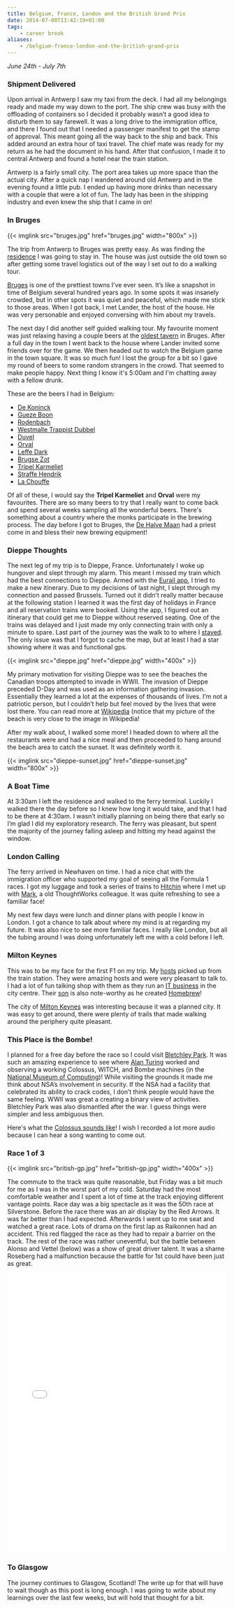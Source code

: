 ```yaml
---
title: Belgium, France, London and the British Grand Prix
date: 2014-07-08T13:42:19+01:00
tags:
    - career break
aliases:
    - /belgium-france-london-and-the-british-grand-prix
---
```

*June 24th - July 7th*

### Shipment Delivered

Upon arrival in Antwerp I saw my taxi from the deck. I had all my belongings ready and made my way down
to the port. The ship crew was busy with the offloading of containers so I decided it probably wasn’t a good idea
to disturb them to say farewell. It was a long drive to the immigration office, and there I found out that I needed
a passenger manifest to get the stamp of approval. This meant going all the way back to the ship and back. This
added around an extra hour of taxi travel. The chief mate was ready for my return as he had the document in his
hand. After that confusion, I made it to central Antwerp and found a hotel near the train station.

Antwerp is a fairly small city. The port area takes up more space than the actual city. After a quick nap I wandered
around old Antwerp and in the evening found a little pub. I ended up having more drinks than necessary with a couple
that were a lot of fun. The lady has been in the shipping industry and even knew the ship that I came in on!

### In Bruges

{{< imglink src="bruges.jpg" href="bruges.jpg" width="800x" >}}

The trip from Antwerp to Bruges was pretty easy. As was finding the [residence][airbnb-bruges] I was going to stay in. The house was
just outside the old town so after getting some travel logistics out of the way I set out to do a walking tour.

[Bruges](https://en.wikipedia.org/wiki/Bruges) is one of the prettiest towns I’ve ever seen. It’s like a snapshot
in time of Belgium several hundred years ago.  In some spots it was insanely crowded, but in other spots it
was quiet and peaceful, which made me stick to those areas. When I got back, I met Lander, the
host of the house. He was very personable and enjoyed conversing with him about my travels.

The next day I did another self guided walking tour. My favourite moment was just relaxing having a couple beers at the
[oldest tavern][vlissinghe] in Bruges. After a full day in the town I went back to the house where Lander invited some friends over for
the game. We then headed out to watch the Belgium game in the town square. It was so much fun! I lost the group for a
bit so I gave my round of beers to some random strangers in the crowd. That seemed to make people happy. Next thing I
know it's 5:00am and I'm chatting away with a fellow drunk.

These are the beers I had in Belgium:

* [De Koninck](http://www.dekoninck.be/en)
* [Gueze Boon](http://www.boon.be/en/our-beers/geuze-boon-old-style)
* [Rodenbach](http://www.rodenbach.be/)
* [Westmalle Trappist Dubbel](http://www.trappistwestmalle.be/en/page/dubbel.aspx)
* [Duvel](http://www.duvel.com/en-us)
* [Orval](http://www.orval.be/en/58/How-Orval-beer-is-made)
* [Leffe Dark](http://www.abbaye-de-leffe.be/the_beer/en_5_varieties_of_beer_article200.html)
* [Brugse Zot](http://www.halvemaan.be/index.php?id=15&L=2)
* [Tripel Karmeliet](http://www.bestbelgianspecialbeers.be/main_eng.html)
* [Straffe Hendrik](http://www.halvemaan.be/index.php?id=14&L=2)
* [La Chouffe](http://www.achouffe.be/en/beers#la-chouffe)

Of all of these, I would say the **Tripel Karmeliet** and **Orval** were my favourites. There are so many beers to try
that I really want to come back and spend several weeks sampling all the wonderful beers. There's something about
a country where the monks participate in the brewing process. The day before I got to Bruges, the [De Halve Maan](http://www.halvemaan.be/)
had a priest come in and bless their new brewing equipment!

[airbnb-bruges]: https://www.airbnb.co.uk/rooms/2176619
[vlissinghe]: http://fr.yelp.be/biz/caf%C3%A9-vlissinghe-brugge

### Dieppe Thoughts

The next leg of my trip is to Dieppe, France. Unfortunately I woke up hungover and slept through my alarm. This meant
I missed my train which had the best connections to Dieppe. Armed with the
[Eurail app](http://www.eurail.com/plan-your-trip/rail-planner-app), I tried to make a new itinerary.
Due to my decisions of last night, I slept through my connection and passed Brussels. Turned out it didn’t really matter
because at the following station I learned it was the first day of holidays in France and all reservation trains were booked.
Using the app, I figured out an itinerary that could get me to Dieppe without reserved seating. One of the trains was delayed
and I just made my only connecting train with only a minute to spare. Last part of the journey was the walk to to where
I [stayed][airbnb-dieppe]. The only issue was that I forgot to cache the map, but at least I had a star showing where it
was and functional gps.

{{< imglink src="dieppe.jpg" href="dieppe.jpg" width="400x" >}}

My primary motivation for visiting Dieppe was to see the beaches the Canadian troops attempted to invade in WWII. The
invasion of Dieppe preceded D-Day and was used as an information gathering invasion. Essentially they learned a lot at
the expenses of thousands of lives. I’m not a patriotic person, but I couldn’t help but feel moved by the lives that were lost
there. You can read more at [Wikipedia](https://en.wikipedia.org/wiki/Dieppe_Raid) (notice that my picture of the beach
is very close to the image in Wikipedia!

After my walk about, I walked some more! I headed down to where all the restaurants were and had a nice meal and then
proceeded to hang around the beach area to catch the sunset. It was definitely worth it.

{{< imglink src="dieppe-sunset.jpg" href="dieppe-sunset.jpg" width="800x" >}}

[airbnb-dieppe]: https://www.airbnb.co.uk/rooms/1157655

### A Boat Time

At 3:30am I left the residence and walked to the ferry terminal. Luckily I walked there the day before so I knew how long
it would take, and that I had to be there at 4:30am. I wasn’t initially planning on being there that early so I’m glad I did
my exploratory research. The ferry was pleasant, but spent the majority of the journey falling asleep and hitting my head against the window.

### London Calling

The ferry arrived in Newhaven on time. I had a nice chat with the immigration officer who supported my goal of seeing
all the Formula 1 races. I got my luggage and took a series of trains to [Hitchin](https://en.wikipedia.org/wiki/Hitchin) where
I met up with [Mark](https://twitter.com/zoodor), a old ThoughtWorks colleague. It was quite refreshing to see a familiar face!

My next few days were lunch and dinner plans with people I know in London. I got a chance to talk about where my mind
is at regarding my future. It was also nice to see more familiar faces. I really like London, but all the tubing around I was
doing unfortunately left me with a cold before I left.

### Milton Keynes

This was to be my face for the first F1 on my trip. My [hosts](https://www.airbnb.co.uk/rooms/1433999) picked up from the
train station. They were amazing hosts and were very pleasant to talk to. I had a lot of fun talking shop
with them as they run an [IT business](http://evidencetalks.com/en/) in the city centre.
Their [son](http://mxcl.github.io/) is also note-worthy as he created [Homebrew](http://brew.sh/)!

The city of [Milton Keynes](https://en.wikipedia.org/wiki/Milton_Keynes) was interesting because it was a planned city.
It was easy to get around, there were plenty of trails that made walking around the periphery quite pleasant.

### This Place is the Bombe!

I planned for a free day before the race so I could visit [Bletchley Park](https://en.wikipedia.org/wiki/Bletchley_Park).
It was such an amazing experience to see where
[Alan Turing](https://en.wikipedia.org/wiki/Alan_Turing) worked and observing a working Colossus, WITCH, and
Bombe machines (in the [National Museum of Computing](http://www.tnmoc.org/))! While visiting the grounds it made
me think about NSA’s involvement in security. If the NSA had a facility that celebrated its ability to crack codes, I don’t think
people would have the same feeling. WWII was great a creating a binary view of activities. Bletchley Park was also
dismantled after the war. I guess things were simpler and less ambiguous then.

Here's what the [Colossus sounds like][colossus]! I wish I recorded a lot more audio because I can hear a song wanting to come out.

[colossus]: https://soundcloud.com/scottmuc/colossus-super-computer

### Race 1 of 3

{{< imglink src="british-gp.jpg" href="british-gp.jpg" width="400x" >}}

The commute to the track was quite reasonable, but Friday was a bit much for me as I was in the worst part of my cold.
Saturday had the most comfortable weather and I spent a lot of time at the track enjoying different vantage points. Race
day was a big spectacle as it was the 50th race at Silverstone. Before the race there was an air display by the Red Arrows.
It was far better than I had expected. Afterwards I went up to me seat and watched a great race. Lots of drama on the first
lap as Raikonnen had an accident. This red flagged the race as they had to repair a barrier on the track. The rest of the
race was rather uneventful, but the battle between Alonso and Vettel (below) was a show of great driver talent. It was
a shame Roseberg had a malfunction because the battle for 1st could have been just as great.

<iframe width="100%" height="640" src="//www.youtube.com/embed/jyhz5c0mR4c" frameborder="0" allowfullscreen></iframe>

### To Glasgow

The journey continues to Glasgow, Scotland! The write up for that will have to wait though as this post is long
enough. I was going to write about my learnings over the last few weeks, but will hold that thought for a bit.



